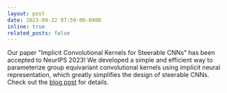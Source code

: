 ```yaml
---
layout: post
date: 2023-09-22 07:59:00-0400
inline: true
related_posts: false
---
```


Our paper "Implicit Convolutional Kernels for Steerable CNNs" has been accepted to NeurIPS 2023! We developed a simple and efficient way to parameterize group equivariant convolutional kernels using implicit neural representation, which greatly simplifies the design of steerable CNNs. Check out the [blog post](../blog/implicit_kernels.html) for details.